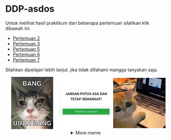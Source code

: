 # DDP-asdos

Untuk melihat hasil praktikum dari beberapa pertemuan silahkan klik dibawah ini.
- [Pertemuan 2](https://github.com/abdullahalwafi/DDP-asdos/tree/pertemuan2)
- [Pertemuan 3](https://github.com/abdullahalwafi/DDP-asdos/tree/pertemuan3)
- [Pertemuan 5](https://github.com/abdullahalwafi/DDP-asdos/tree/pertemuan5)
- [Pertemuan 6](https://github.com/abdullahalwafi/DDP-asdos/tree/pertemuan6)
- [Pertemuan 7](https://github.com/abdullahalwafi/DDP-asdos/tree/pertemuan7)

Silahkan dipelajari lebih lanjut. jika tidak difahami mangga tanyakan saja.


<div align="center" >

<img src="https://raw.githubusercontent.com/abdullahalwafi/DDP-asdos/main/gambar/1.webp" width="32.5%">
<img src="https://raw.githubusercontent.com/abdullahalwafi/DDP-asdos/main/gambar/2.webp" width="32.5%">
<img src="https://raw.githubusercontent.com/abdullahalwafi/DDP-asdos/main/gambar/3.webp" width="32.5%">


<details>
  <summary>More meme</summary>

<div align="center" >

<img src="https://raw.githubusercontent.com/abdullahalwafi/DDP-asdos/main/gambar/4.webp" width="32.5%">
<img src="https://raw.githubusercontent.com/abdullahalwafi/DDP-asdos/main/gambar/5.webp" width="32.5%">
<img src="https://raw.githubusercontent.com/abdullahalwafi/DDP-asdos/main/gambar/6.webp" width="32.5%">


</details>
